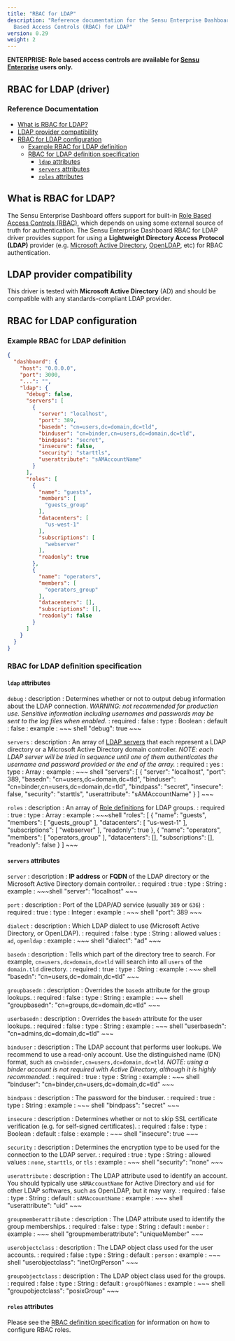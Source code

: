 ```yaml
---
title: "RBAC for LDAP"
description: "Reference documentation for the Sensu Enterprise Dashboard Role
  Based Access Controls (RBAC) for LDAP"
version: 0.29
weight: 2
---
```


**ENTERPRISE: Role based access controls are available for [Sensu Enterprise][5]
users only.**

## RBAC for LDAP (driver)

### Reference Documentation

- [What is RBAC for LDAP?](#what-is-rbac-for-ldap)
- [LDAP provider compatibility](#ldap-provider-compatibility)
- [RBAC for LDAP configuration](#rbac-for-ldap-configuration)
  - [Example RBAC for LDAP definition](#example-rbac-for-ldap-definition)
  - [RBAC for LDAP definition specification](#rbac-for-ldap-definition-specification)
    - [`ldap` attributes](#ldap-attributes)
    - [`servers` attributes](#servers-attributes)
    - [`roles` attributes](#roles-attributes)

## What is RBAC for LDAP?

The Sensu Enterprise Dashboard offers support for built-in [Role Based Access
Controls (RBAC)][0], which depends on using some external source of truth for
authentication. The Sensu Enterprise Dashboard RBAC for LDAP driver provides
support for using a **Lightweight Directory Access Protocol (LDAP)** provider
(e.g. [Microsoft Active Directory][1], [OpenLDAP][2], etc) for RBAC
authentication.

## LDAP provider compatibility

This driver is tested with **Microsoft Active Directory** (AD) and should be
compatible with any standards-compliant LDAP provider.

## RBAC for LDAP configuration

### Example RBAC for LDAP definition

~~~ json
{
  "dashboard": {
    "host": "0.0.0.0",
    "port": 3000,
    "...": "",
    "ldap": {
      "debug": false,
      "servers": [
        {
          "server": "localhost",
          "port": 389,
          "basedn": "cn=users,dc=domain,dc=tld",
          "binduser": "cn=binder,cn=users,dc=domain,dc=tld",
          "bindpass": "secret",
          "insecure": false,
          "security": "starttls",
          "userattribute": "sAMAccountName"
        }
      ],
      "roles": [
        {
          "name": "guests",
          "members": [
            "guests_group"
          ],
          "datacenters": [
            "us-west-1"
          ],
          "subscriptions": [
            "webserver"
          ],
          "readonly": true
        },
        {
          "name": "operators",
          "members": [
            "operators_group"
          ],
          "datacenters": [],
          "subscriptions": [],
          "readonly": false
        }
      ]
    }
  }
}
~~~

### RBAC for LDAP definition specification

#### `ldap` attributes

`debug`
: description
  : Determines whether or not to output debug information about the LDAP
    connection.
    _WARNING: not recommended for production use. Sensitive information
    including usernames and passwords may be sent to the log files when
    enabled._
: required
  : false
: type
  : Boolean
: default
  : false
: example
  : ~~~ shell
    "debug": true
    ~~~

`servers`
: description
  : An array of [LDAP servers][6] that each represent a LDAP directory or a
    Microsoft Active Directory domain controller.
    _NOTE: each LDAP server will be tried in sequence until one of them
    authenticates the username and password provided or the end of the array._
: required
  : yes
: type
  : Array
: example
  : ~~~ shell
    "servers": [
      {
        "server": "localhost",
        "port": 389,
        "basedn": "cn=users,dc=domain,dc=tld",
        "binduser": "cn=binder,cn=users,dc=domain,dc=tld",
        "bindpass": "secret",
        "insecure": false,
        "security": "starttls",
        "userattribute": "sAMAccountName"
      }
    ]
    ~~~

`roles`
: description
  : An array of [Role definitions][3] for LDAP groups.
: required
  : true
: type
  : Array
: example
  : ~~~shell
    "roles": [
      {
        "name": "guests",
        "members": [
          "guests_group"
        ],
        "datacenters": [
          "us-west-1"
        ],
        "subscriptions": [
          "webserver"
        ],
        "readonly": true
      },
      {
        "name": "operators",
        "members": [
          "operators_group"
        ],
        "datacenters": [],
        "subscriptions": [],
        "readonly": false
      }
    ]
    ~~~

#### `servers` attributes

`server`
: description
  : **IP address** or **FQDN** of the LDAP directory or the Microsoft Active
    Directory domain controller.
: required
  : true
: type
  : String
: example
  : ~~~shell
    "server": "localhost"
    ~~~

`port`
: description
  : Port of the LDAP/AD service (usually `389` or `636`)
: required
  : true
: type
  : Integer
: example
  : ~~~ shell
    "port": 389
    ~~~

`dialect`
: description
  : Which LDAP dialect to use (Microsoft Active Directory, or OpenLDAP).
: required
  : false
: type
  : String
: allowed values
  : `ad`, `openldap`
: example
  : ~~~ shell
    "dialect": "ad"
    ~~~

`basedn`
: description
  : Tells which part of the directory tree to search. For example,
    `cn=users,dc=domain,dc=tld` will search into all `users` of the
    `domain.tld` directory.
: required
  : true
: type
  : String
: example
  : ~~~ shell
    "basedn": "cn=users,dc=domain,dc=tld"
    ~~~

`groupbasedn`
: description
  : Overrides the `basedn` attribute for the group lookups.
: required
  : false
: type
  : String
: example
  : ~~~ shell
    "groupbasedn": "cn=groups,dc=domain,dc=tld"
    ~~~

`userbasedn`
: description
  : Overrides the `basedn` attribute for the user lookups.
: required
  : false
: type
  : String
: example
  : ~~~ shell
    "userbasedn": "cn=admins,dc=domain,dc=tld"
    ~~~

`binduser`
: description
  : The LDAP account that performs user lookups. We recommend to
    use a read-only account. Use the distinguished name (DN) format,
    such as `cn=binder,cn=users,dc=domain,dc=tld`.
    _NOTE: using a binder account is not required with Active Directory,
    although it is highly recommended._
: required
  : true
: type
  : String
: example
  : ~~~ shell
    "binduser": "cn=binder,cn=users,dc=domain,dc=tld"
    ~~~

`bindpass`
: description
  : The password for the binduser.
: required
  : true
: type
  : String
: example
  : ~~~ shell
    "bindpass": "secret"
    ~~~

`insecure`
: description
  : Determines whether or not to skip SSL certificate verification (e.g. for
    self-signed certificates).
: required
  : false
: type
  : Boolean
: default
  : false
: example
  : ~~~ shell
    "insecure": true
    ~~~

`security`
: description
  : Determines the encryption type to be used for the connection to the LDAP
    server.
: required
  : true
: type
  : String
: allowed values
  : `none`, `starttls`, or `tls`
: example
  : ~~~ shell
    "security": "none"
    ~~~

`userattribute`
: description
  : The LDAP attribute used to identify an account. You should typically use
    `sAMAccountName` for Active Directory and `uid` for other LDAP softwares,
    such as OpenLDAP, but it may vary.
: required
  : false
: type
  : String
: default
  : `sAMAccountName`
: example
  : ~~~ shell
    "userattribute": "uid"
    ~~~

`groupmemberattribute`
: description
  : The LDAP attribute used to identify the group memberships.
: required
  : false
: type
  : String
: default
  : `member`
: example
  : ~~~ shell
    "groupmemberattribute": "uniqueMember"
    ~~~

`userobjectclass`
: description
  : The LDAP object class used for the user accounts.
: required
  : false
: type
  : String
: default
  : `person`
: example
  : ~~~ shell
    "userobjectclass": "inetOrgPerson"
    ~~~

`groupobjectclass`
: description
  : The LDAP object class used for the groups.
: required
  : false
: type
  : String
: default
  : `groupOfNames`
: example
  : ~~~ shell
    "groupobjectclass": "posixGroup"
    ~~~

#### `roles` attributes

Please see the [RBAC definition specification][4] for information on how to
configure RBAC roles.

[?]:  #
[0]:  overview.html
[1]:  https://msdn.microsoft.com/en-us/library/aa362244(v=vs.85).aspx
[2]:  http://www.openldap.org/
[3]:  #roles-attributes
[4]:  overview.html#roles-attributes
[5]:  /enterprise
[6]:  #servers-attributes

